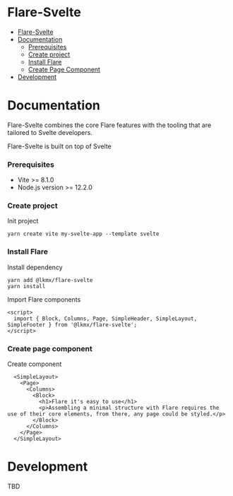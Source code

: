 # Flare-Svelte 
- [Flare-Svelte](#flare-svelte)
- [Documentation](#documentation)
  - [Prerequisites](#prerequisites)
  - [Create project](#create-project)
  - [Install Flare](#install-flare)
  - [Create Page Component](#create-page-component)
- [Development](#development)


# Documentation

Flare-Svelte combines the core Flare features with the tooling that are tailored to Svelte developers.

Flare-Svelte is built on top of Svelte

### Prerequisites

- Vite >= 8.1.0
- Node.js version >= 12.2.0 

### Create project

Init project

```
yarn create vite my-svelte-app --template svelte
```

### Install Flare

Install dependency
```
yarn add @lkmx/flare-svelte
yarn install
```

Import Flare components

```
<script>
  import { Block, Columns, Page, SimpleHeader, SimpleLayout, SimpleFooter } from '@lkmx/flare-svelte';
</script>
```

### Create page component

Create component
```
  <SimpleLayout>
    <Page>
      <Columns>
        <Block>
          <h1>Flare it's easy to use</h1>
          <p>Assembling a minimal structure with Flare requires the use of their core elements, from there, any page could be styled.</p>
        </Block>
      </Columns>
    </Page>
  </SimpleLayout>
```

# Development
TBD